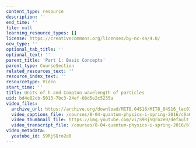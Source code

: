 ```yaml
---
content_type: resource
description: ''
end_time: ''
file: null
learning_resource_types: []
license: https://creativecommons.org/licenses/by-nc-sa/4.0/
ocw_type: ''
optional_tab_title: ''
optional_text: ''
parent_title: 'Part 1: Basic Concepts'
parent_type: CourseSection
related_resources_text: ''
resource_index_text: ''
resourcetype: Video
start_time: ''
title: Units of h and Compton wavelength of particles
uid: bd4e82cb-5013-7bc3-24ef-08d5e2c5235a
video_files:
  archive_url: https://archive.org/download/MIT8.04S16/MIT8_04S16_lec03_s2_300k.mp4
  video_captions_file: /courses/8-04-quantum-physics-i-spring-2016/c6a6b989e45550acba1b882436a3475d_S9RjSQro2e0.vtt
  video_thumbnail_file: https://img.youtube.com/vi/S9RjSQro2e0/default.jpg
  video_transcript_file: /courses/8-04-quantum-physics-i-spring-2016/b7b6b408650866f6d217a4fc73fac310_S9RjSQro2e0.pdf
video_metadata:
  youtube_id: S9RjSQro2e0
---
```

